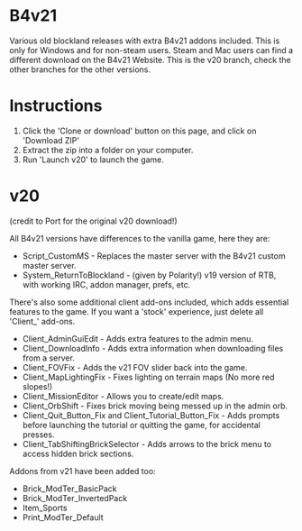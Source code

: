 # B4v21
Various old blockland releases with extra B4v21 addons included.
This is only for Windows and for non-steam users. Steam and Mac users can find a different download on the B4v21 Website.
This is the v20 branch, check the other branches for the other versions.

# Instructions
1) Click the 'Clone or download' button on this page, and click on 'Download ZIP'
2) Extract the zip into a folder on your computer.
3) Run 'Launch v20' to launch the game.

# v20
(credit to Port for the original v20 download!)

All B4v21 versions have differences to the vanilla game, here they are:

* Script_CustomMS - Replaces the master server with the B4v21 custom master server.
* System_ReturnToBlockland - (given by Polarity!) v19 version of RTB, with working IRC, addon manager, prefs, etc.

There's also some additional client add-ons included, which adds essential features to the game. If you want a 'stock' experience, just delete all 'Client_' add-ons.

* Client_AdminGuiEdit - Adds extra features to the admin menu.
* Client_DownloadInfo - Adds extra information when downloading files from a server.
* Client_FOVFix - Adds the v21 FOV slider back into the game.
* Client_MapLightingFix - Fixes lighting on terrain maps (No more red slopes!)
* Client_MissionEditor - Allows you to create/edit maps.
* Client_OrbShift - Fixes brick moving being messed up in the admin orb.
* Client_Quit_Button_Fix and Client_Tutorial_Button_Fix - Adds prompts before launching the tutorial or quitting the game, for accidental presses.
* Client_TabShiftingBrickSelector - Adds arrows to the brick menu to access hidden brick sections.

Addons from v21 have been added too:

* Brick_ModTer_BasicPack
* Brick_ModTer_InvertedPack
* Item_Sports
* Print_ModTer_Default